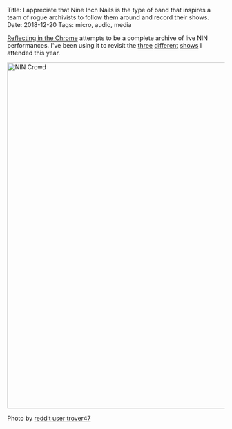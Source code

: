 Title: I appreciate that Nine Inch Nails is the type of band that inspires a team of rogue archivists to follow them around and record their shows.
Date: 2018-12-20
Tags: micro, audio, media

[Reflecting in the Chrome](http://ninlive.com/) attempts to be a complete archive of live NIN performances. I've been using it to revisit the [three](http://ninlive.com/shows/2018/20180613.html) [different](http://ninlive.com/shows/2018/20181203.html) [shows](http://ninlive.com/shows/2018/20181204.html) I attended this year.

<a href="/media/images/bill_graham-20181203.jpg"><img src="/media/images/bill_graham-20181203-thumb.jpg" width=800 alt="NIN Crowd"></a>

Photo by [reddit user trover47](https://www.reddit.com/r/nin/comments/a2xgrk/tonights_crowd_in_sf/)
